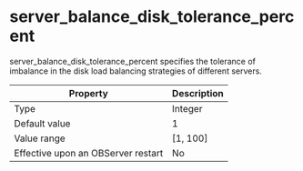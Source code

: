 server_balance_disk_tolerance_percent
==========================================================

server_balance_disk_tolerance_percent specifies the tolerance of imbalance in the disk load balancing strategies of different servers.


| **Property** | **Description** |
|------------------|------------|
| Type | Integer |
| Default value | 1 |
| Value range | \[1, 100\] |
| Effective upon an OBServer restart | No |



